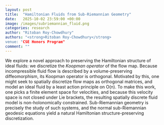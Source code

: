 ```yaml
---
layout: post
title:  "Hamiltonian Fluids from Sub-Riemannian Geometry"
date:   2025-10-02 23:59:00 +00:00
image: /images/subriemannian_fluid.png
categories: research
author: "Ritoban Roy-Chowdhury"
authors: "<strong>Ritoban Roy-Chowdhury</strong>
venue: "CSE Honors Program"
comment: ""
---
```


We explore a novel approach to preserving the Hamiltonian structure of ideal fluids: we discretize the _Koopman operator_ of the flow map. Because incompressible fluid flow is described by a volume-preserving diffeomorphism, its Koopman operator is orthogonal. Motivated by this, one might seek to spatially discretize flow maps as orthogonal matrices, and model an ideal fluid by a least action principle on O(n). To make this work, one picks a finite element space for velocities, and because this velocity space is not closed under Lie brackets, the resulting spatially discrete fluid model is non-holonomically constrained. Sub-Riemannian geometry is precisely the study of such systems, and the normal sub-Riemannian geodesic equations yield a natural Hamiltonian structure-preserving discretization. 
